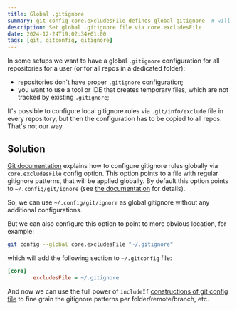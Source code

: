 ```yaml
---
title: Global .gitignore
summary: git config core.excludesFile defines global gitignore  # will be shown on a post card on the main page
description: Set global .gitignore file via core.excludesFile
date: 2024-12-24T19:02:34+01:00
tags: [git, gitconfig, gitignore]
---
```


In some setups we want to have a global `.gitignore` configuration for all repositories for a user (or for all repos in a dedicated folder):

- repositories don't have proper `.gitignore` configuration;
- you want to use a tool or IDE that creates temporary files, which are not tracked by existing `.gitignore`;

It's possible to configure local gitignore rules via `.git/info/exclude` file in every repository, but then the configuration has to be copied to all repos. That's not our way.

## Solution

[Git documentation](https://git-scm.com/docs/gitignore) explains how to configure gitignore rules globally via `core.excludesFile` config option. This option points to a file with regular gitignore patterns, that will be applied globally. By default this option points to `~/.config/git/ignore` (see [the documentation](https://git-scm.com/docs/gitignore) for details).

So, we can use `~/.config/git/ignore` as global gitignore without any additional configurations.

But we can also configure this option to point to more obvious location, for example:

```bash
git config --global core.excludesFile "~/.gitignore"
```

which will add the following section to `~/.gitconfig` file:

```ini
[core]
        excludesFile = ~/.gitignore
```

And now we can use the full power of `includeIf` [constructions of git config file](https://git-scm.com/docs/git-config#_conditional_includes) to fine grain the gitignore patterns per folder/remote/branch, etc.
